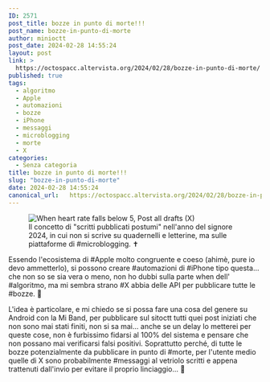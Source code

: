 ```yaml
---
ID: 2571
post_title: bozze in punto di morte!!!
post_name: bozze-in-punto-di-morte
author: minioctt
post_date: 2024-02-28 14:55:24
layout: post
link: >
  https://octospacc.altervista.org/2024/02/28/bozze-in-punto-di-morte/
published: true
tags:
  - algoritmo
  - Apple
  - automazioni
  - bozze
  - iPhone
  - messaggi
  - microblogging
  - morte
  - X
categories:
  - Senza categoria
title: bozze in punto di morte!!!
slug: "bozze-in-punto-di-morte"
date: 2024-02-28 14:55:24
canonical_url:   https://octospacc.altervista.org/2024/02/28/bozze-in-punto-di-morte/
---
```

<!-- wp:image {"id":2570,"sizeSlug":"large","linkDestination":"none"} -->
<figure class="wp-block-image size-large"><img src="https://octospacc.github.io/microblog-mirror/assets/uploads/2024/02/20240228_0745212129419249701388949-960x840.jpg" alt="When heart rate falls below 5, Post all drafts (X)" class="wp-image-2570"/><figcaption class="wp-element-caption">Il concetto di "scritti pubblicati postumi" nell'anno del signore 2024, in cui non si scrive su quadernelli e letterine, ma sulle piattaforme di #microblogging. ✝️</figcaption></figure>
<!-- /wp:image -->

<!-- wp:paragraph -->
<p markdown="1"></p>
<!-- /wp:paragraph -->

<!-- wp:paragraph -->
<p markdown="1">Essendo l'ecosistema di #Apple molto congruente e coeso (ahimè, pure io devo ammetterlo), si possono creare #automazioni di #iPhone tipo questa... che non so se sia vera o meno, non ho dubbi sulla parte when dell' #algoritmo, ma mi sembra strano #X abbia delle API per pubblicare tutte le #bozze. 🤨</p>
<!-- /wp:paragraph -->

<!-- wp:paragraph -->
<p markdown="1">L'idea è particolare, e mi chiedo se si possa fare una cosa del genere su Android con la Mi Band, per pubblicare sul sitoctt tutti quei post iniziati che non sono mai stati finiti, non si sa mai... anche se un delay lo metterei per queste cose, non è furbissimo fidarsi al 100% del sistema e pensare che non possano mai verificarsi falsi positivi. Soprattutto perché, di tutte le bozze potenzialmente da pubblicare in punto di #morte, per l'utente medio quelle di X sono probabilmente #messaggi al vetriolo scritti e appena trattenuti dall'invio per evitare il proprio linciaggio... 🤖</p>
<!-- /wp:paragraph -->